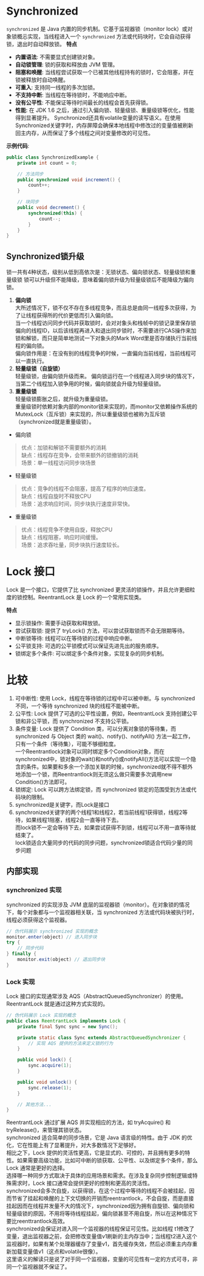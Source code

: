 # Synchronized
`synchronized` 是 Java 内置的同步机制。它基于监视器锁（monitor lock）或对象锁概忈实现，当线程进入一个 `synchronized` 方法或代码块时，它会自动获得锁，退出时自动释放锁。
**特点**
- **内置语法**: 不需要显式创建锁对象。
- **自动锁管理**: 锁的获取和释放由 JVM 管理。
- **阻塞和唤醒**: 当线程尝试获取一个已被其他线程持有的锁时，它会阻塞，并在锁被释放时自动唤醒。
- **可重入**: 支持同一线程的多次加锁。
- **不支持中断**: 当线程在等待锁时，不能响应中断。
- **没有公平性**: 不能保证等待时间最长的线程会首先获得锁。
- **性能**: 在 JDK 1.6 之后，通过引入偏向锁、轻量级锁、重量级锁等优化，性能得到显著提升。
Synchronized还具有volatile变量的读写语义。在使用Synchronized关键字时，内存屏障会确保本地线程中修改过的变量值被刷新回主内存，从而保证了多个线程之间对变量修改的可见性。  

**示例代码**:
```java
public class SynchronizedExample {
    private int count = 0;

    // 方法同步
    public synchronized void increment() {
        count++;
    }

    // 块同步
    public void decrement() {
        synchronized(this) {
            count--;
        }
    }
}
```
## Synchronized锁升级
锁一共有4种状态，级别从低到高依次是：无锁状态、偏向锁状态、轻量级锁和重量级锁
锁可以升级但不能降级，意味着偏向锁升级为轻量级锁后不能降级为偏向锁。
1. **偏向锁**  
大所述情况下，锁不仅不存在多线程竞争，而且总是由同一线程多次获得，为了让线程获得所的代价更低而引入偏向锁。  
当一个线程访问同步代码并获取锁时，会对对象头和栈帧中的锁记录里保存锁偏向的线程ID，以后该线程再进入和退出同步锁时，不需要进行CAS操作来加锁和解锁，而只是简单地测试一下对象头的Mark Word里是否存储执行当前线程的偏向锁。  
偏向锁作用是：在没有别的线程竞争的时候，一直偏向当前线程，当前线程可以一直执行。
2. **轻量级锁（自旋锁）**  
轻量级锁，由偏向锁升级而来。
偏向锁运行在一个线程进入同步块的情况下，当第二个线程加入锁争用的时候，偏向锁就会升级为轻量级锁。
3. **重量级锁**  
轻量级锁膨胀之后，就升级为重量级锁。  
重量级锁时依赖对象内部的monitor锁来实现的，而monitor又依赖操作系统的MutexLock（互斥锁）来实现的，所以重量级锁也被称为互斥锁（synchronized就是重量级锁）。

- 偏向锁
> 优点：加锁和解锁不需要额外的消耗  
> 缺点：线程存在竞争，会带来额外的锁撤销的消耗  
> 场景：单一线程访问同步块场景
- 轻量级锁
> 优点：竞争的线程不会阻塞，提高了程序的响应速度。  
> 缺点：线程自旋时不释放CPU  
> 场景：追求响应时间，同步块执行速度非常快。  
- 重量级锁
> 优点：线程竞争不使用自旋，释放CPU  
> 缺点：线程阻塞，响应时间缓慢。  
> 场景：追求吞吐量，同步块执行速度较长。
# Lock 接口
Lock 是一个接口，它提供了比 synchronized 更灵活的锁操作，并且允许更细粒度的锁控制。ReentrantLock 是 Lock 的一个常用实现类。

**特点**
- 显示锁操作: 需要手动获取和释放锁。
- 尝试获取锁: 提供了 tryLock() 方法，可以尝试获取锁而不会无限期等待。
- 中断锁等待: 线程可以在等待锁的过程中响应中断。
- 公平锁支持: 可选的公平锁模式可以保证先进先出的服务顺序。
- 锁绑定多个条件: 可以绑定多个条件对象，实现复杂的同步机制。
# 比较
1. 可中断性: 使用 Lock，线程在等待锁的过程中可以被中断。与 synchronized 不同，一个等待 synchronized 块的线程不能被中断。
2. 公平性: Lock 提供了可选的公平性设置，例如，ReentrantLock 支持创建公平锁和非公平锁，而 synchronized 不支持公平锁。
3. 条件变量: Lock 提供了 Condition 类，可以分离对象锁的等待集，而 synchronized 与 Object 类的 wait()、notify()、notifyAll() 方法一起工作，只有一个条件（等待集），可能不够细粒度。  
一个Reentrantlock对象可以同时绑定多个Condition对象，而在synchronized中，锁对象的wait()和notify()或notifyAll()方法可以实现一个隐含的条件。如果要和多余一个添加关联的时候，synchronized就不得不额外地添加一个锁，而Reentrantlock则无须这么做只需要多次调用new Condition()方法即可。  
4. 锁绑定: Lock 可以跨方法绑定锁，而 synchronized 锁定的范围受到方法或代码块的限制。
5. synchronized是关键字，而Lock是接口
6. synchronized关键字的两个线程1和线程2，若当前线程1获得锁，线程2等待，如果线程1阻塞，线程2会一直等待下去。  
而lock锁不一定会等待下去，如果尝试获得不到锁，线程可以不用一直等待就结束了。  
lock锁适合大量同步的代码的同步问题，synchronized锁适合代码少量的同步问题
## 内部实现
### synchronized 实现
synchronized 的实现涉及 JVM 底层的监视器锁（monitor）。在对象锁的情况下，每个对象都与一个监视器相关联，当 synchronized 方法或代码块被执行时，线程必须获得这个监视器。
```Java
// 伪代码展示 synchronized 实现的概念
monitor.enter(object) // 进入同步块
try {
    // 同步代码
} finally {
    monitor.exit(object) // 退出同步块
}
```
### Lock 实现
Lock 接口的实现通常涉及 AQS（AbstractQueuedSynchronizer）的使用。ReentrantLock 就是通过这种方式实现的。
```Java
// 伪代码展示 Lock 实现的概念
public class ReentrantLock implements Lock {
    private final Sync sync = new Sync();

    private static class Sync extends AbstractQueuedSynchronizer {
        // 实现 AQS 提供的方法来定义锁的行为
    }

    public void lock() {
        sync.acquire(1);
    }

    public void unlock() {
        sync.release(1);
    }

    // 其他方法...
}
```
ReentrantLock 通过扩展 AQS 并实现相应的方法，如 tryAcquire() 和 tryRelease()，来管理其锁状态。  
synchronized 适合简单的同步场景，它是 Java 语言级的特性。由于 JDK 的优化，它在性能上有了显著提升，对大多数情况下足够好。  
相比之下，Lock 提供的灵活性更高，它是显式的、可控的，并且拥有更多的特性。如果需要高级功能，比如可中断的锁获取、公平性、以及绑定多个条件，那么 Lock 通常是更好的选择。  
选择哪一种同步方式取决于具体的应用场景和需求。在涉及复杂同步控制逻辑或特殊需求时，Lock 接口通常会提供更好的控制和更高的灵活性。  
synchronized会多次自旋，以获得锁，在这个过程中等待的线程不会被挂起，因而节省了挂起和唤醒的上下文切换的开销而reentrantlock，不会自旋，而是直接挂起因而在线程并发量不大的情况下，synchronized因为拥有自旋锁、偏向锁和轻量级锁的原因，不用将等待线程挂起，偏向锁甚至不用自旋，所以在这种情况下要比reenttrantlock高效。   
synchronized会保证对进入同一个监视器的线程保证可见性。比如线程 t1修改了变量，退出监视器之前，会把修改变量值v1刷新的主内存当中；当线程t2进入这个监视器时，如果有某个处理器缓存了变量v1，首先缓存失效，然后必须重主内存重新加载变量值v1（这点和volatile很像）。  
这里语义的解读只是说了对于同一个监视器，变量的可见性有一定的方式可寻，非同一个监视器就不保证了。
